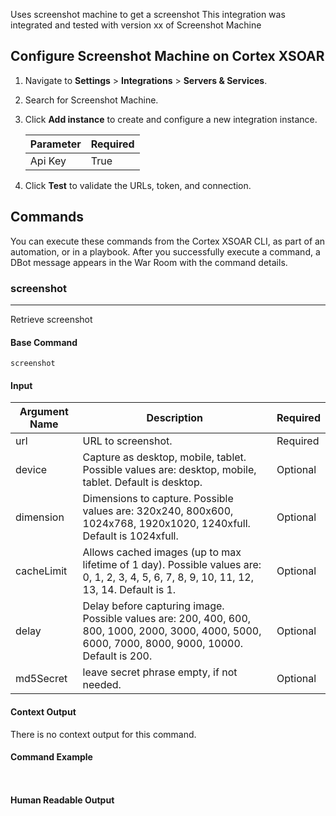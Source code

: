 Uses screenshot machine to get a screenshot
This integration was integrated and tested with version xx of Screenshot Machine
## Configure Screenshot Machine on Cortex XSOAR

1. Navigate to **Settings** > **Integrations** > **Servers & Services**.
2. Search for Screenshot Machine.
3. Click **Add instance** to create and configure a new integration instance.

    | **Parameter** | **Required** |
    | --- | --- |
    | Api Key | True |

4. Click **Test** to validate the URLs, token, and connection.
## Commands
You can execute these commands from the Cortex XSOAR CLI, as part of an automation, or in a playbook.
After you successfully execute a command, a DBot message appears in the War Room with the command details.
### screenshot
***
Retrieve screenshot


#### Base Command

`screenshot`
#### Input

| **Argument Name** | **Description** | **Required** |
| --- | --- | --- |
| url | URL to screenshot. | Required | 
| device | Capture as desktop, mobile, tablet. Possible values are: desktop, mobile, tablet. Default is desktop. | Optional | 
| dimension | Dimensions to capture. Possible values are: 320x240, 800x600, 1024x768, 1920x1020, 1240xfull. Default is 1024xfull. | Optional | 
| cacheLimit | Allows cached images (up to max lifetime of 1 day). Possible values are: 0, 1, 2, 3, 4, 5, 6, 7, 8, 9, 10, 11, 12, 13, 14. Default is 1. | Optional | 
| delay | Delay before capturing image. Possible values are: 200, 400, 600, 800, 1000, 2000, 3000, 4000, 5000, 6000, 7000, 8000, 9000, 10000. Default is 200. | Optional | 
| md5Secret | leave secret phrase empty, if not needed. | Optional | 


#### Context Output

There is no context output for this command.

#### Command Example
``` ```

#### Human Readable Output


